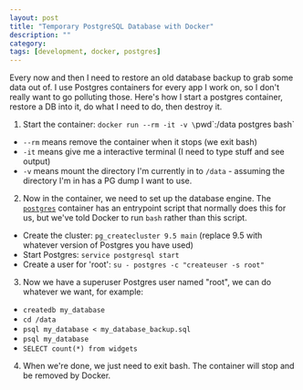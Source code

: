 ```yaml
---
layout: post
title: "Temporary PostgreSQL Database with Docker"
description: ""
category:
tags: [development, docker, postgres]
---
```


Every now and then I need to restore an old database backup to grab some data out of. I use Postgres containers for
every app I work on, so I don't really want to go polluting those. Here's how I start a postgres container, restore a DB
into it, do what I need to do, then destroy it.

1. Start the container: `docker run --rm -it -v \`pwd\`:/data postgres bash`
  * `--rm` means remove the container when it stops (we exit bash)
  * `-it` means give me a interactive terminal (I need to type stuff and see output)
  * `-v` means mount the directory I'm currently in to `/data` - assuming the directory I'm in has a PG dump I want to use.
2. Now in the container, we need to set up the database engine. The [`postgres`](https://hub.docker.com/_/postgres) container has an entrypoint script that normally
   does this for us, but we've told Docker to run `bash` rather than this script.
 * Create the cluster: `pg_createcluster 9.5 main` (replace 9.5 with whatever version of Postgres you have used)
 * Start Postgres: `service postgresql start`
 * Create a user for 'root': `su - postgres -c "createuser -s root"`

3. Now we have a superuser Postgres user named "root", we can do whatever we want, for example:
 * `createdb my_database`
 * `cd /data`
 * `psql my_database < my_database_backup.sql`
 * `psql my_database`
 * `SELECT count(*) from widgets`

4. When we're done, we just need to exit bash. The container will stop and be removed by Docker.
